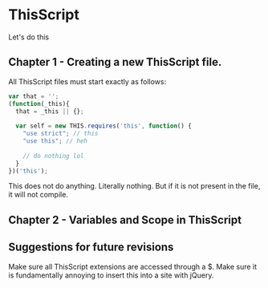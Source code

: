# ThisScript
Let's do this

## Chapter 1 - Creating a new ThisScript file.

All ThisScript files must start exactly as follows:

```javascript
var that = '';
(function(_this){
  that = _this || {};
  
  var self = new THIS.requires('this', function() {
    "use strict"; // this
    "use this"; // heh
    
    // do nothing lol
  }
})('this');
```

This does not do anything. Literally nothing. But if it is not present in the file, it will not compile.

## Chapter 2 - Variables and Scope in ThisScript

## Suggestions for future revisions
Make sure all ThisScript extensions are accessed through a $. Make sure it is fundamentally annoying to insert this into a site with jQuery.
